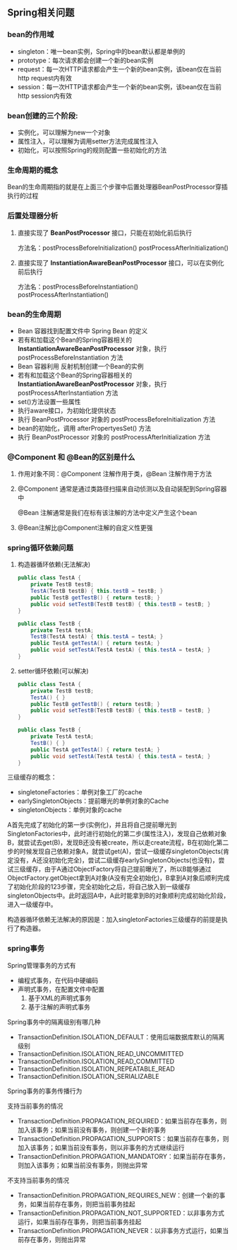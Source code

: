 ## Spring相关问题

### bean的作用域

+ singleton：唯一bean实例，Spring中的bean默认都是单例的
+ prototype：每次请求都会创建一个新的bean实例
+ request：每一次HTTP请求都会产生一个新的bean实例，该bean仅在当前http request内有效
+ session：每一次HTTP请求都会产生一个新的bean实例，该bean仅在当前http session内有效

### bean创建的三个阶段:

+ 实例化，可以理解为new一个对象
+ 属性注入，可以理解为调用setter方法完成属性注入
+ 初始化，可以按照Spring的规则配置一些初始化的方法

### 生命周期的概念

Bean的生命周期指的就是在上面三个步骤中后置处理器BeanPostProcessor穿插执行的过程

### 后置处理器分析

1. 直接实现了 **BeanPostProcessor** 接口，只能在初始化前后执行

   方法名：postProcessBeforeInitialization() postProcessAfterInitialization()

2. 直接实现了 **InstantiationAwareBeanPostProcessor** 接口，可以在实例化前后执行

   方法名：postProcessBeforeInstantiation() postProcessAfterInstantiation()

### bean的生命周期

+ Bean 容器找到配置文件中 Spring Bean 的定义
+ 若有和加载这个Bean的Spring容器相关的 **InstantiationAwareBeanPostProcessor** 对象，执行postProcessBeforeInstantiation 方法
+ Bean 容器利用 反射机制创建一个Bean的实例
+ 若有和加载这个Bean的Spring容器相关的 **InstantiationAwareBeanPostProcessor** 对象，执行postProcessAfterInstantiation 方法
+ set()方法设置一些属性
+ 执行aware接口，为初始化提供状态
+ 执行 BeanPostProcessor 对象的 postProcessBeforeInitialization 方法
+ bean的初始化，调用 afterPropertyesSet() 方法
+ 执行 BeanPostProcessor 对象的 postProcessAfterInitialization 方法

### @Component 和 @Bean的区别是什么

1. 作用对象不同：@Component 注解作用于类，@Bean 注解作用于方法

2. @Component 通常是通过类路径扫描来自动侦测以及自动装配到Spring容器中

   @Bean 注解通常是我们在标有该注解的方法中定义产生这个bean

3. @Bean注解比@Component注解的自定义性更强

### spring循环依赖问题

1. 构造器循环依赖(无法解决)

   ```java
   public class TestA {
       private TestB testB;
       TestA(TestB testB) { this.testB = testB; }
       public TestB getTestB() { return testB; }
       public void setTestB(TestB testB) { this.testB = testB; }
   }
   
   public class TestB {
       private TestA testA;
       TestB(TestA testA) { this.testA = testA; }
       public TestA getTestA() { return testA; }
       public void setTestA(TestA testA) { this.testA = testA; }
   }
   ```

2. setter循环依赖(可以解决)

   ```java
   public class TestA {
       private TestB testB;
       TestA() { }
       public TestB getTestB() { return testB; }
       public void setTestB(TestB testB) { this.testB = testB; }
   }
   
   public class TestB {
       private TestA testA;
       TestB() { }
       public TestA getTestA() { return testA; }
       public void setTestA(TestA testA) { this.testA = testA; }
   }
   ```

三级缓存的概念：

+ singletoneFactories：单例对象工厂的cache
+ earlySingletonObjects：提前曝光的单例对象的Cache
+ singletonObjects：单例对象的cache

A首先完成了初始化的第一步(实例化)，并且将自己提前曝光到SingletonFactories中，此时进行初始化的第二步(属性注入)，发现自己依赖对象B，就尝试去get(B)，发现B还没有被create，所以走create流程，B在初始化第二步的时候发现自己依赖对象A，就尝试get(A)，尝试一级缓存singletonObjects(肯定没有，A还没初始化完全)，尝试二级缓存earlySingletonObjects(也没有)，尝试三级缓存，由于A通过ObjectFactory将自己提前曝光了，所以B能够通过ObjectFactory.getObject拿到A对象(A没有完全初始化)，B拿到A对象后顺利完成了初始化阶段的123步骤，完全初始化之后，将自己放入到一级缓存singletonObjects中。此时返回A中，A此时能拿到B的对象顺利完成初始化阶段，进入一级缓存中。

构造器循环依赖无法解决的原因是：加入singletonFactories三级缓存的前提是执行了构造器。

### spring事务

Spring管理事务的方式有

+ 编程式事务，在代码中硬编码
+ 声明式事务，在配置文件中配置
  1. 基于XML的声明式事务
  2. 基于注解的声明式事务

Spring事务中的隔离级别有哪几种

+ TransactionDefinition.ISOLATION_DEFAULT：使用后端数据库默认的隔离级别
+ TransactionDefinition.ISOLATION_READ_UNCOMMITTED
+ TransactionDefinition.ISOLATION_READ_COMMITTED
+ TransactionDefinition.ISOLATION_REPEATABLE_READ
+ TransactionDefinition.ISOLATION_SERIALIZABLE

Spring事务的事务传播行为

支持当前事务的情况

+ TransactionDefinition.PROPAGATION_REQUIRED：如果当前存在事务，则加入该事务；如果当前没有事务，则创建一个新的事务
+ TransactionDefinition.PROPAGATION_SUPPORTS：如果当前存在事务，则加入该事务；如果当前没有事务，则以非事务的方式继续运行
+ TransactionDefinition.PROPAGATION_MANDATORY：如果当前存在事务，则加入该事务；如果当前没有事务，则抛出异常

不支持当前事务的情况

+ TransactionDefinition.PROPAGATION_REQUIRES_NEW：创建一个新的事务，如果当前存在事务，则把当前事务挂起
+ TransactionDefinition.PROPAGATION_NOT_SUPPORTED：以非事务方式运行，如果当前存在事务，则把当前事务挂起
+ TransactionDefinition.PROPAGATION_NEVER：以非事务方式运行，如果当前存在事务，则抛出异常